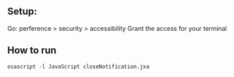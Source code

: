 ## Setup:
Go: perference > security > accessibility
Grant the access for your terminal

## How to run
```
osascript -l JavaScript closeNotification.jxa
```
